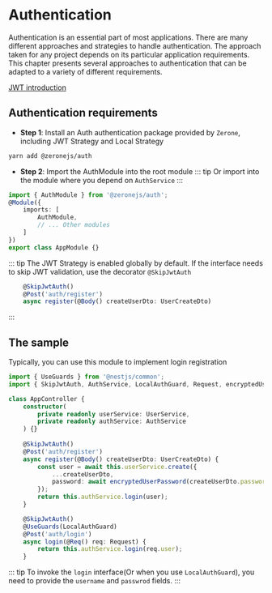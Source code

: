 # Authentication

Authentication is an essential part of most applications. There are many different approaches and strategies to handle authentication. The approach taken for any project depends on its particular application requirements. This chapter presents several approaches to authentication that can be adapted to a variety of different requirements.

[JWT introduction](https://jwt.io/introduction/)

## Authentication requirements

- **Step 1**: Install an Auth authentication package provided by `Zerone`, including JWT Strategy and Local Strategy
```bash
yarn add @zeronejs/auth
```

- **Step 2**: Import the AuthModule into the root module
::: tip
Or import into the module where you depend on `AuthService`
:::
```ts
import { AuthModule } from '@zeronejs/auth';
@Module({
    imports: [
        AuthModule,
        // ... Other modules
    ]
})
export class AppModule {}
```
::: tip
The JWT Strategy is enabled globally by default. If the interface needs to skip JWT validation, use the decorator `@SkipJwtAuth`
```ts
    @SkipJwtAuth()
    @Post('auth/register')
    async register(@Body() createUserDto: UserCreateDto) 
```
:::

## The sample

Typically, you can use this module to implement login registration
```ts
import { UseGuards } from '@nestjs/common';
import { SkipJwtAuth, AuthService, LocalAuthGuard, Request, encryptedUserPassword } from '@zeronejs/auth';

class AppController {
    constructor(
        private readonly userService: UserService,
        private readonly authService: AuthService
    ) {}
    
    @SkipJwtAuth()
    @Post('auth/register')
    async register(@Body() createUserDto: UserCreateDto) {
        const user = await this.userService.create({
            ...createUserDto,
            password: await encryptedUserPassword(createUserDto.password),
        });
        return this.authService.login(user);
    }

    @SkipJwtAuth()
    @UseGuards(LocalAuthGuard)
    @Post('auth/login')
    async login(@Req() req: Request) {
        return this.authService.login(req.user);
    }
```

::: tip
To invoke the `login` interface(Or when you use `LocalAuthGuard`), you need to provide the `username` and `passwrod` fields.
:::